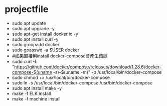 # projectfile
* sudo apt update 
* sudo apt upgrade -y
* sudo apt-get install docker.io -y
* sudo apt install curl -y
* sudo groupadd docker
* sudo gpasswd -a $USER docker
* #如果直接用install docker-compose會產生錯誤
* sudo curl -L "https://github.com/docker/compose/releases/download/1.28.6/docker-compose-$(uname -s)-$(uname -m)" -o /usr/local/bin/docker-compose
* sudo chmod +x /usr/local/bin/docker-compose
* sudo ln -s /usr/local/bin/docker-compose /usr/bin/docker-compose
* sudo apt install make -y
* make -f ELK install
* make -f machine install
